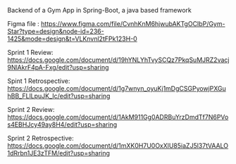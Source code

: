 Backend of a Gym App in Spring-Boot, a java based framework

Figma file : https://www.figma.com/file/CvnhKnM6hjwubAKTgOCIbP/Gym-Star?type=design&node-id=236-1425&mode=design&t=VLKnvnl2tFPk123H-0

Sprint 1 Review:
https://docs.google.com/document/d/19hYNLYhTvySCQz7PkqSuMJRZ2vacj9NlAkrF4pA-Fxg/edit?usp=sharing

Spint 1 Retrospective:
https://docs.google.com/document/d/1g7wnyn_oyuKj1mDgCSGPyowjPXGuhBB_FLlLpuJK_Ic/edit?usp=sharing

Sprint 2 Review:
https://docs.google.com/document/d/1AkM911Gg0ADRBuYrzDmdTf7N6PVos4EBHJcy49ay8H4/edit?usp=sharing

Sprint 2 Retrospective:
https://docs.google.com/document/d/1mXK0H7U0OxXlU85iaZJ5l37tVAALO1dRrbn1JE3zTFM/edit?usp=sharing

